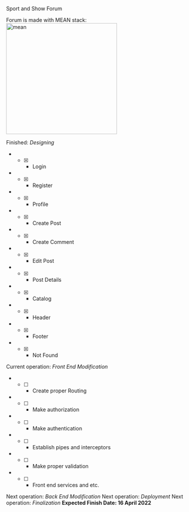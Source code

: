 Sport and Show Forum

Forum is made with MEAN stack:
<br>
<img src="https://www.orangemantra.com/wp-content/uploads/2018/03/mean.png" alt="mean" width="300">

Finished: *Designing*
* - [x] - Login
* - [x] - Register
* - [x] - Profile
* - [x] - Create Post
* - [x] - Create Comment
* - [x] - Edit Post
* - [x] - Post Details
* - [x] - Catalog
* - [x] - Header
* - [x] - Footer
* - [x] - Not Found

Current operation: *Front End Modification*

* - [ ] - Create proper Routing
* - [ ] - Make authorization
* - [ ] - Make authentication
* - [ ] - Establish pipes and interceptors
* - [ ] - Make proper validation
* - [ ] - Front end services and etc.

Next operation: *Back End Modification*
Next operation: *Deployment*
Next operation: *Finalization*
**Expected Finish Date: 16 April 2022**